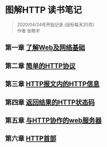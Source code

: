 # 图解HTTP 读书笔记

> 2020/04/24号开始记录.(目标每天20页)  
> 作者 张皓宇

## 第一章 [了解Web及网络基础](./第一章/index.md)

## 第二章 [简单的HTTP协议](./第二章/index.md)

## 第三章 [HTTP报文内的HTTP信息](./第三章/index.md)

## 第四章 [返回结果的HTTP状态码](./第四章/index.md)

## 第五章 [与HTTP协作的web服务器](./第五章/index.md)

## 第六章 [HTTP首部](./第六章/index.md)